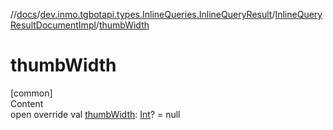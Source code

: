 //[docs](../../../index.md)/[dev.inmo.tgbotapi.types.InlineQueries.InlineQueryResult](../index.md)/[InlineQueryResultDocumentImpl](index.md)/[thumbWidth](thumb-width.md)



# thumbWidth  
[common]  
Content  
open override val [thumbWidth](thumb-width.md): [Int](https://kotlinlang.org/api/latest/jvm/stdlib/kotlin/-int/index.html)? = null  



